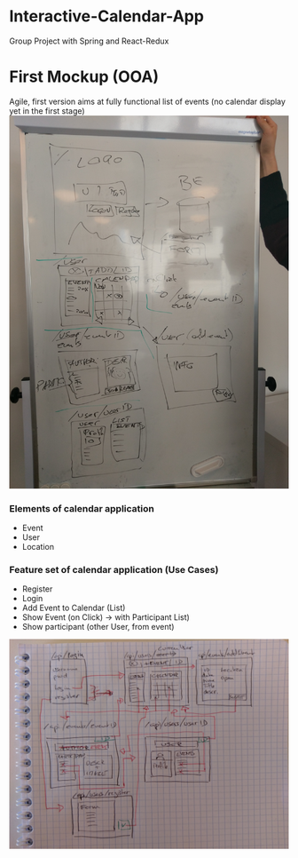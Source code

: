 # Interactive-Calendar-App
Group Project with Spring and React-Redux

# First Mockup (OOA)
Agile, first version aims at fully functional list of events (no calendar display yet in the first stage)
![](mockup_1.jpg)


### Elements of calendar application

* Event 
* User
* Location 

### Feature set of calendar application (Use Cases)

* Register 
* Login 
* Add Event to Calendar (List)
* Show Event (on Click) -> with Participant List)
* Show participant (other User, from event)

![](Annotated_Layout_with_Routing_1.jpg)
